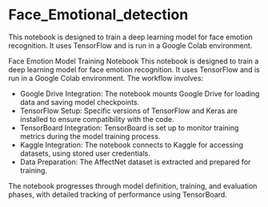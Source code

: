 # Face_Emotional_detection
This notebook is designed to train a deep learning model for face emotion recognition. It uses TensorFlow and is run in a Google Colab environment. 

Face Emotion Model Training Notebook
This notebook is designed to train a deep learning model for face emotion recognition. It uses TensorFlow and is run in a Google Colab environment. The workflow involves:
- Google Drive Integration: The notebook mounts Google Drive for loading data and saving model checkpoints.
- TensorFlow Setup: Specific versions of TensorFlow and Keras are installed to ensure compatibility with the code.
- TensorBoard Integration: TensorBoard is set up to monitor training metrics during the model training process.
- Kaggle Integration: The notebook connects to Kaggle for accessing datasets, using stored user credentials.
- Data Preparation: The AffectNet dataset is extracted and prepared for training.
  
The notebook progresses through model definition, training, and evaluation phases, with detailed tracking of performance using TensorBoard.
